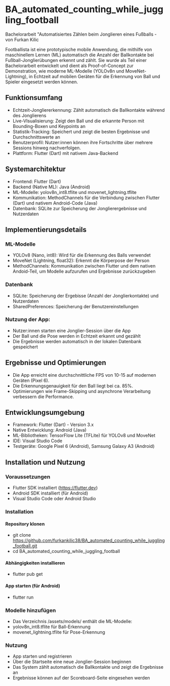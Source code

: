 # BA_automated_counting_while_juggling_football
Bachelorarbeit "Automatisiertes Zählen beim Jonglieren eines Fußballs - von Furkan Kilic

Footballista ist eine prototypische mobile Anwendung, die mithilfe von maschinellem Lernen (ML) automatisch die Anzahl der Ballkontakte bei Fußball-Jonglierübungen erkennt und zählt. Sie wurde als Teil einer Bachelorarbeit entwickelt und dient als Proof-of-Concept zur Demonstration, wie moderne ML-Modelle (YOLOv8n und MoveNet-Lightning), in Echtzeit auf mobilen Geräten für die Erkennung von Ball und Spieler eingesetzt werden können.

## Funktionsumfang
- Echtzeit-Jongliererkennung: Zählt automatisch die Ballkontakte während des Jonglierens
- Live-VIsualisierung: Zeigt den Ball und die erkannte Person mit Bounding-Boxen und Keypoints an
- Statistik-Tracking: Speichert und zeigt die besten Ergebnisse und Durchschnittswerte an
- Benutzerprofil: Nutzer:innen können ihre Fortschritte über mehrere Sessions hinweg nachverfolgen.
- Plattform: Flutter (Dart) mit nativem Java-Backend

## Systemarchitektur
- Frontend: Flutter (Dart)
- Backend (Native ML): Java (Android)
- ML-Modelle: yolov8n_int8.tflite und movenet_lightning.tflite
- Kommunikation: MethodChannels für die Verbindung zwischen Flutter (Dart) und nativem Android-Code (Java)
- Datenbank: SQLite zur Speicherung der Jonglierergebnisse und Nutzerdaten

## Implementierungsdetails

### ML-Modelle
- YOLOv8 (Nano, int8): Wird für die Erkennung des Balls verwendet
- MoveNet (Lightning, float32): Erkennt die Körperpose der Person
- MethodChannels: Kommunikation zwischen Flutter und dem nativen Andoid-Teil, um Modelle aufzurufen und Ergebnisse zurückzugeben

### Datenbank
- SQLite: Speicherung der Ergebisse (Anzahl der Jonglierkontakte) und Nutzerdaten
- SharedPreferences: Speicherung der Benutzereinstellungen

### Nutzung der App:
- Nutzer:innen starten eine Jonglier-Session über die App
- Der Ball und die Pose werden in Echtzeit erkannt und gezählt
- Die Ergebnisse werden automatisch in der lokalen Datenbank gespeichert

## Ergebnisse und Optimierungen

- Die App erreicht eine durchschnittliche FPS von 10-15 auf modernen Geräten (Pixel 6).
- Die Erkennungsgenauigkeit für den Ball liegt bei ca. 85%.
- Optimierungen wie Frame-Skipping und asynchrone Verarbeitung verbessern die Performance.

## Entwicklungsumgebung

- Framework: Flutter (Dart) - Version 3.x
- Native Entwicklung: Android (Java)
- ML-Bibliotheken: TensorFlow Lite (TFLite) für YOLOv8 und MoveNet
- IDE: Visual Studio Code
- Testgeräte: Google Pixel 6 (Android), Samsung Galaxy A3 (Android)

## Installation und Nutzung

### Voraussetzungen

- Flutter SDK installiert (https://flutter.dev)
- Android SDK installiert (für Android)
- Visual Studio Code oder Android Studio

### Installation
#### Repository klonen

- git clone https://github.com/furkankilic38/BA_automated_counting_while_juggling_football.git
- cd BA_automated_counting_while_juggling_football

#### Abhängigkeiten installieren

- flutter pub get

#### App starten (für Android)

- flutter run

### Modelle hinzufügen

- Das Verzeichnis /assets/models/ enthält die ML-Modelle:
- yolov8n_int8.tflite für Ball-Erkennung
- movenet_lightning.tflite für Pose-Erkennung

### Nutzung

- App starten und registrieren
- Über die Startseite eine neue Jonglier-Session beginnen
- Das System zählt automatisch die Ballkontakte und zeigt die Ergebnisse an
- Ergebnisse können auf der Scoreboard-Seite eingesehen werden

